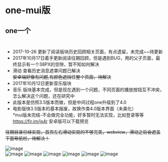 # one-mui版
## one一个<br><br>
* 2017-10-26 更新了阅读版块历史回顾相关页面，有点遗留，未完成~~待更新<br>
* 2017年10月17日着手更新阅读往期回顾，但是遇到BUG，用的父子页面，最终显示有一个38PX的空隙，暂不知如何解决<br>
* 滑动 查看历史消息遮罩问题已解决<br>
~~安卓端好像有问题,有颜色遮挡住整个页面，待解决~~<br>
* 2017年10月12日更新音乐版块<br>
* 音乐 版块基本完成，但是现在遇到一个问题，不同页面的播放按钮互不冲突，怎么解决这个问题，还在研究中
* 此版本是仿照3.5版本而做，但是中间过程one升级到了4.0<br>
* 电影版快3.5版本的基本报废，故换作类4.0版本界面（未美化）<br>
*mui版未完结-不会做完全功能，好多暂时无法实现，比如登录等等<br>
https://fir.im/js4r 安卓版可以下载预览<br>

~~往期目录已经实现，首页左右滑动实现的不够完美，webview，滑动之后会遮盖下面导航栏，待解决！~~<br>

![image](https://github.com/yogu2017/one-mui/raw/master/screenshot/1.gif)<br>
![image](https://github.com/yogu2017/one-mui/raw/master/screenshot/1.png)
![image](https://github.com/yogu2017/one-mui/raw/master/screenshot/2.png)
![image](https://github.com/yogu2017/one-mui/raw/master/screenshot/3.png)
![image](https://github.com/yogu2017/one-mui/raw/master/screenshot/4.png)
![image](https://github.com/yogu2017/one-mui/raw/master/screenshot/5.png)
![image](https://github.com/yogu2017/one-mui/raw/master/screenshot/6.png)
 
